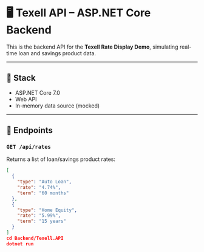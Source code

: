 # 🖥️ Texell API – ASP.NET Core Backend

This is the backend API for the **Texell Rate Display Demo**, simulating real-time loan and savings product data.

---

## 🔧 Stack

- ASP.NET Core 7.0
- Web API
- In-memory data source (mocked)

---

## 📁 Endpoints

### `GET /api/rates`

Returns a list of loan/savings product rates:

```json
[
  {
    "type": "Auto Loan",
    "rate": "4.74%",
    "term": "60 months"
  },
  {
    "type": "Home Equity",
    "rate": "5.99%",
    "term": "15 years"
  }
]
cd Backend/Texell.API
dotnet run
